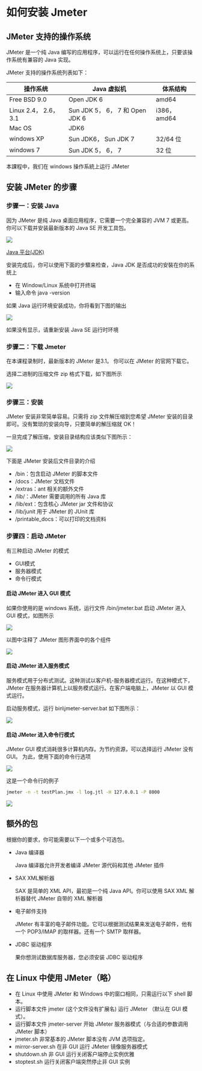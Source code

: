 # 如何安装 Jmeter

## JMeter 支持的操作系统

JMeter 是一个纯 Java 编写的应用程序，可以运行在任何操作系统上，只要该操作系统有兼容的 Java 实现。

JMeter 支持的操作系统列表如下：

| 操作系统  | Java 虚拟机  | 体系结构 |
| -------  | ------------- | ------- |
| Free BSD 9.0 | Open JDK 6 | amd64  |
| Linux 2.4， 2.6， 3.1 |	Sun JDK 5， 6， 7 和 Open JDK 6 | i386， amd64 |
| Mac OS  | JDK6  | |
| windows XP | Sun JDK6， Sun JDK 7 | 32/64 位 |
| windows 7  | Sun JDK 5， 6， 7  | 32 位  |

本課程中，我们在 windows 操作系統上运行 JMeter

## 安装 JMeter 的步骤

### 步骤一：安装 Java

因为 JMeter 是纯 Java 桌面应用程序，它需要一个完全兼容的 JVM 7 或更高。你可以下载并安装最新版本的 Java SE 开发工具包。

![](./images/JavaDownload.png)

[Java 平台(JDK)](http://www.oracle.com/technetwork/java/javase/downloads/index.html)

安装完成后，你可以使用下面的步驟来检查，Java JDK 是否成功的安裝在你的系统上

- 在 Window/Linux 系统中打开终端  
- 输入命令 java -version  

如果 Java 运行环境安装成功，你将看到下图的输出

![](./images/Administrator.png)

如果没有显示，请重新安装 Java SE 运行时环境

### 步骤二：下载 Jmeter

在本课程录制时，最新版本的 JMeter 是3.1。 你可以在 JMeter 的官网下载它。

选择二进制的压缩文件 zip 格式下载，如下图所示

![](./images/ApacheJmeter.png)

### 步骤三：安装

JMeter 安装非常简单容易。只需将 zip 文件解压缩到您希望 JMeter 安装的目录即可。没有繁琐的安装向导，只要简单的解压缩就 OK！

一旦完成了解压缩，安装目录结构应该类似下图所示：

![](./images/ApacheJmeter2_9.png)

下面是 JMeter 安装后文件目录的介绍

- /bin：包含启动 JMeter 的脚本文件  
- /docs：JMeter 文档文件  
- /extras：ant 相关的额外文件  
- /lib/：JMeter 需要调用的所有 Java 库  
- /lib/ext：包含核心 JMeter jar 文件和协议  
- /lib/junit 用于 JMeter 的 JUnit 库  
- /printable_docs：可以打印的文档资料

### 步骤四：启动 JMeter

有三种启动 JMeter 的模式

- GUI模式
- 服务器模式
- 命令行模式

#### 启动 JMeter 进入 GUI 模式

如果你使用的是 windows 系统，运行文件 /bin/jmeter.bat 启动 JMeter 进入 GUI 模式，如图所示

![](./images/startjmeter.gif)

以图中注释了 JMeter 图形界面中的各个组件

![](./images/ApacheJmeterSnap.png)

#### 启动 JMeter 进入服务模式

服务模式用于分布式测试。这种测试以客户机-服务器模式运行。在这种模式下，JMeter 在服务器计算机上以服务模式运行。在客户端电脑上，JMeter 以 GUI 模式运行。

启动服务模式，运行 bin\jmeter-server.bat 如下图所示：

![](./images/ApacheJmeterServer.png)

#### 启动 JMeter 进入命令行模式

JMeter GUI 模式消耗很多计算机内存。为节约资源，可以选择运行 JMeter 没有 GUI。 为此，使用下面的命令行选项

![](./images/ApacheJmeterCommandLine.png)

这是一个命令行的例子
```bash
jmeter -n -t testPlan.jmx -l log.jtl -H 127.0.0.1 -P 8000
```
![](./images/jmetercommandline_2_2.gif)

## 额外的包

根据你的要求，你可能需要以下一个或多个可选包。

- Java 编译器

  Java 编译器允许开发者编译 JMeter 源代码和其他 JMeter 插件

- SAX XML解析器

  SAX 是简单的 XML API，最初是一个纯 Java API。你可以使用 SAX XML 解析器替代 JMeter 自带的 XML 解析器

- 电子邮件支持

  JMeter 有丰富的电子邮件功能。它可以根据测试结果来发送电子邮件，他有一个 POP3/IMAP 的取样器。还有一个 SMTP 取样器。

- JDBC 驱动程序

  果你想测试数据库服务器，您必须安装 JDBC 驱动程序

## 在 Linux 中使用 JMeter（略）

- 在 Linux 中使用 JMeter 和 Windows 中的窗口相同，只需运行以下 shell 脚本。
- 运行脚本文件 jmeter (这个文件没有扩展名) 运行 JMeter （默认在 GUI 模式）。
- 运行脚本文件 jmeter-server 开始 JMeter 服务器模式（与合适的参数调用 JMeter 脚本）
- jmeter.sh 非常基本的 JMeter 脚本没有 JVM 选项指定。
- mirror-server.sh 在非 GUI 运行 JMeter 镜像服务器模式
- shutdown.sh 非 GUI 运行关闭客户端停止实例优雅
- stoptest.sh 运行关闭客户端突然停止非 GUI 实例
